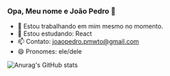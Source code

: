 ### Opa, Meu nome e João Pedro 👋

- 🔭 Estou trabalhando em mim mesmo no momento.
- 🌱 Estou estudando: React 
- 📫 Contato: joaopedro.pmwto@gmail.com
- 😄 Pronomes: ele/dele

![Anurag's GitHub stats](https://github-readme-stats.vercel.app/api?username=pedrojoao-silva&show_icons=true&theme=dark)
